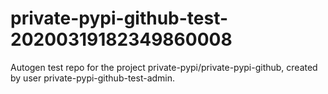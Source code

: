# private-pypi-github-test-20200319182349860008
Autogen test repo for the project private-pypi/private-pypi-github, created by user private-pypi-github-test-admin.
